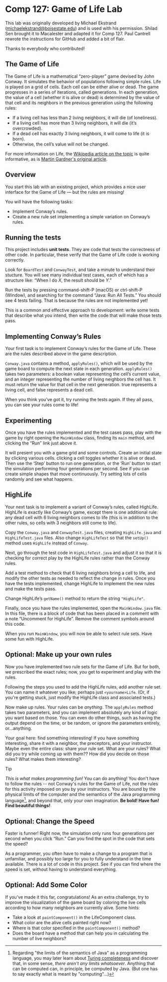 Comp 127: Game of Life Lab
====

This lab was originally developed by Michael Ekstrand (michaelekstrand@boisestate.edu) and is used with his permission.
Shilad Sen brought it to Macalester and adapted it for Comp 127. Paul Cantrell rewrote the instructions for GitHub and added a bit of flair.

Thanks to everybody who contributed!


The Game of Life
---

The Game of Life is a mathematical “zero-player” game devised by John Conway. It simulates the behavior of populations following simple rules.  Life is played on a grid of cells. Each cell can be either alive or dead.  The game progresses in a series of iterations, called generations.  In each generation, the value of a cell (whether it is alive or dead) is determined by the value of that cell and its neighbors in the previous generation using the following rules:

- If a living cell has less than 2 living neighbors, it will die (of loneliness).
- If a living cell has more than 3 living neighbors, it will die (it’s overcrowded).
- If a dead cell has exactly 3 living neighbors, it will come to life (it is born).
- Otherwise, the cell’s value will not be changed.

For more information on Life, the [Wikipedia article on the topic](http://en.wikipedia.org/wiki/Conway%27s_Game_of_Life) is quite informative, as is [Martin Gardner's original article](http://ddi.cs.uni-potsdam.de/HyFISCH/Produzieren/lis_projekt/proj_gamelife/ConwayScientificAmerican.htm).


Overview
---

You start this lab with an existing project, which provides a nice user interface for the Game of Life — but the rules are missing!

You will have the following tasks:

- Implement Conway’s rules.
- Create a new rule set implementing a simple variation on Conway’s rules.


Running the tests
---

This project includes **unit tests**. They are code that tests the correctness of other code. In particular, these verify that the Game of Life code is working correctly.

Look for `BoardTest` and `ConwayTest`, and take a minute to understand their stucture. You will see many individual test cases, each of which has a structure like: “When I do _X_, the result should be _Y_.”

Run the tests by pressing command-shift-P (macOS) or ctrl-shift-P (Window), and searching for the command “Java: Run All Tests.” You should see 4 tests failing. That is because the rules are not implemented yet!

This is a common and effective approach to development: write some tests that describe what you intend, then write the code that will make those tests pass.


Implementing Conway’s Rules
---

Your first task is to implement Conway’s rules for the Game of Life. These are the rules described above in the game description.

`Conway.java` contains a method, `applyRules()`, which will be used by the game board to compute the next state in each generation. `applyRules()` takes two parameters: a boolean value representing the cell’s current value, and an integer representing the number of living neighbors the cell has. It must return the value for that cell in the next generation. true represents a living cell, and false represents a dead cell.

When you think you’ve got it, try running the tests again. If they all pass, you can see your rules come to life!


Experimenting
---

Once you have the rules implemented and the test cases pass, play with the game by right opening the `MainWindow` class, finding its `main` method, and clicking the “Run” link just above it.

It will present you with a game grid and some controls. Create an initial state by clicking various cells. clicking a cell toggles whether it is alive or dead. Then use the ‘Step’ button to run one generation, or the ‘Run’ button to start the simulation performing four generations per second. See if you can create simple shapes that move continuously. Try setting lots of cells randomly and see what happens.


HighLife
---

Your next task is to implement a variant of Conway’s rules, called HighLife. HighLife is exactly like Conway’s game, except there is one additional rule: any dead cell with 6 living neighbors comes to life (this is in addition to the other rules, so cells with 3 neighbors still come to life).

Copy the `Conway.java` and `ConwayTest.java` files, creating `HighLife.java` and `HighLifeTest.java` files. Also change `HighLifeTest` so that the `setUp()` method uses `HighLife` instead of `Conway`.

Next, go through the test code in `HighLifeTest.java` and adjust it so that it is checking for correct play by the HighLife rules rather than the Conway rules.

Add a test method to check that 6 living neighbors bring a cell to life, and modify the other tests as needed to reflect the change in rules.  Once you have the tests implemented, change HighLife to implement the new rules and make the tests pass.

Change HighLife’s `getName()` method to return the string `"HighLife"`.

Finally, once you have the rules implemented, open the `MainWindow.java` file. In this file, there is a block of code that has been placed in a comment with a note “Uncomment for HighLife”. Remove the comment symbols around this code.

When you run `MainWindow`, you will now be able to select rule sets.  Have some fun with HighLife.

Optional: Make up your own rules
---

Now you have implemented two rule sets for the Game of Life. But for
both, we prescribed the exact rules; now, *you* get to experiment and
play with the rules.

Following the steps you used to add the HighLife rules, add another rule
set. You can name it whatever you like; perhaps just `<yourname>Life`.
(Or, if you're getting stuck, just modify the HighLife class and
associated tests.)

Now make up rules. Your rules can be *anything*. The `applyRules` method
takes two parameters, and you can implement absolutely any kind of logic
you want based on those. You can even do other things, such as having
the output depend on the time, or be random, or ignore the parameters
entirely, or...anything.

Your goal here: find something interesting! If you have something
interesting, share it with a neighbor, the preceptors, and your
instructor. Maybe even the entire class: share your rule set. What are
your rules? What did you try while coming up with them?? How did you
decide on those rules? What makes them interesting?

> [!TIP]
> *This is what makes programming fun!* You can do anything! You
> don't have to follow the rules -- not Conway's rules for the Game of
> Life, not the rules for this activity imposed on you by your
> instructors. You are bound by the physical limits of the computer and
> the semantics of the Java programming language[^1], and beyond that,
> only your own imagination. **Be bold! Have fun! Find beautiful things!**

[^1]: Regarding "the limits of the semantics of Java" as a programming
  language, you may later learn about [Turing
  completeness](https://en.wikipedia.org/wiki/Turing_completeness) and
  discover that, in some sense, *there aren't any limits whatsoever*.
  Anything that can be computed can, in principle, be computed by Java.
  (But one has to say exactly what is meant by "computing"...)


Optional: Change the Speed
---

Faster is funner! Right now, the simulation only runs four generations per second when you click “Run.” Can you find the spot in the code that sets the speed?

As a programmer, you often have to make a change to a program that is unfamiliar, and possibly too large for you to fully understand in the time available. There is a lot of code in this project. See if you can find where the speed is set, without having to understand everything.


Optional: Add Some Color
---

If you've made it this far, congratulations!  As an extra challenge, try to improve the visualization of the game board by coloring the live cells according to how many neighbors are currently alive.  Some hints:

- Take a look at `paintComponent()` in the LifeComponent class.
- What color are the alive cells painted right now?
- Where is that color specified in the `paintComponent()` method?
- Does the board have a method that can help you in calculating the number of live neighbors?
